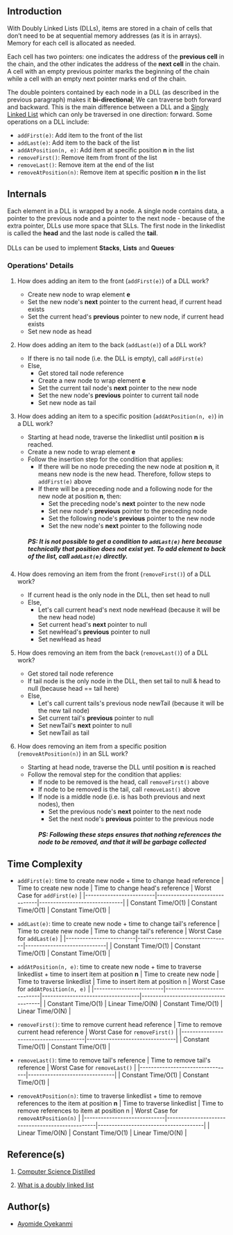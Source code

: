## Introduction
With Doubly Linked Lists (DLLs), items are stored in a chain of cells that don’t need to be at sequential memory addresses (as it is in arrays). Memory for each cell is allocated as needed. 

Each cell has two pointers: one indicates the address of the **previous cell** in the chain, and the other indicates the address of the **next cell** in the chain. A cell with an empty previous pointer marks the beginning of the chain while a cell with an empty next pointer marks end of the chain. 

The double pointers contained by each node in a DLL (as described in the previous paragraph) makes it **bi-directional**; We can traverse both forward and backward. This is the main difference between a DLL and a [Singly Linked List]() which can only be traversed in one direction: forward. Some operations on a DLL include:
* `addFirst(e)`: Add item to the front of the list
* `addLast(e)`: Add item to the back of the list
* `addAtPosition(n, e)`: Add item at specific position **n** in the list
* `removeFirst()`: Remove item from front of the list
* `removeLast()`: Remove item at the end of the list
* `removeAtPosition(n)`: Remove item at specific position **n** in the list

## Internals
Each element in a DLL is wrapped by a node. A single node contains data, a pointer to the previous node and a pointer to the next node - because of the extra pointer, DLLs use more space that SLLs. The first node in the linkedlist is called the **head** and the last node is called the **tail**.

DLLs can be used to implement **Stacks**, **Lists** and **Queues**<sup>.

### Operations' Details
1. How does adding an item to the front (`addFirst(e)`) of a DLL work?
    - Create new node to wrap element **e** 
    - Set the new node's **next** pointer to the current head, if current head exists
    - Set the current head's **previous** pointer to new node, if current head exists
    - Set new node as head

2. How does adding an item to the back (`addLast(e)`) of a DLL work?
    - If there is no tail node (i.e. the DLL is empty), call `addFirst(e)`
    - Else,
        * Get stored tail node reference
        * Create a new node to wrap element **e** 
        * Set the current tail node's **next** pointer to the new node
        * Set the new node's **previous** pointer to current tail node
        * Set new node as tail

3. How does adding an item to a specific position (`addAtPosition(n, e)`) in a DLL work?
    - Starting at head node, traverse the linkedlist until position **n** is reached.
    - Create a new node to wrap element **e** 
    - Follow the insertion step for the condition that applies:
        * If there will be no node preceding the new node at position **n**, it means new node is the new head. Therefore, follow steps to `addFirst(e)` above
        * If there will be a preceding node and a following node for the new node at position **n**, then:
            - Set the preceding node's **next** pointer to the new node
            - Set new node's **previous** pointer to the preceding node
            - Set the following node's **previous** pointer  to the new node
            - Set the new node's **next** pointer to the following node
        ##### PS: It is not possible to get a condition to `addLast(e)` here because technically that position does not exist yet. To add element to back of the list, call `addLast(e)` directly.

4. How does removing an item from the front (`removeFirst()`) of a DLL work?
    - If current head is the only node in the DLL, then set head to null
    - Else,
        - Let's call current head's next node newHead (because it will be the new head node)
        - Set current head's **next** pointer to null
        - Set newHead's **previous** pointer to null
        - Set newHead as head

5. How does removing an item from the back (`removeLast()`) of a DLL work?
    - Get stored tail node reference
    - If tail node is the only node in the DLL, then set tail to null & head to null (because head == tail here)
    - Else,
        - Let's call current tails's previous node newTail (because it will be the new tail node)
        - Set current tail's **previous** pointer to null
        - Set newTail's **next** pointer to null
        - Set newTail as tail

6. How does removing an item from a specific position (`removeAtPosition(n)`) in an SLL work?
    - Starting at head node, traverse the DLL until position **n** is reached
    - Follow the removal step for the condition that applies:
        * If node to be removed is the head, call `removeFirst()` above
        * If node to be removed is the tail, call `removeLast()` above
        * If node is a middle node (i.e. is has both previous and next nodes), then
            * Set the previous node's **next** pointer to the next node
            * Set the next node's **previous** pointer to the previous node
            ##### PS: Following these steps ensures that nothing references the node to be removed, and that it will be garbage collected

## Time Complexity

* `addFirst(e)`: time to create new node + time to change head reference
   | Time to create new node | Time to change head's reference | Worst Case for `addFirst(e)` |
   |-------------------------|-------------------------------|------------------------------|
   | Constant Time/O(1)      | Constant Time/O(1)            | Constant Time/O(1)           |

* `addLast(e)`: time to create new node + time to change tail's reference
   | Time to create new node | Time to change tail's reference | Worst Case for `addLast(e)` |
   |-------------------------|---------------------------------|-----------------------------|
   | Constant Time/O(1)      | Constant Time/O(1)              | Constant Time/O(1)          |

* `addAtPosition(n, e)`: time to create new node + time to traverse linkedlist + time to insert item at position **n**
   | Time to create new node | Time to traverse linkedlist | Time to insert item at position n | Worst Case for `addAtPosition(n, e)` |
   |-------------------------|-----------------------------|-----------------------------------|--------------------------------------|
   | Constant Time/O(1)      | Linear Time/O(N)            | Constant Time/O(1)                | Linear Time/O(N)                     |

* `removeFirst()`: time to remove current head reference
   | Time to remove current head reference | Worst Case for `removeFirst()` |
   |---------------------------------------|--------------------------------|
   | Constant Time/O(1)                    | Constant Time/O(1)             |

* `removeLast()`: time to remove tail's reference
   | Time to remove tail's reference | Worst Case for `removeLast()` |
   |---------------------------------|-------------------------------|
   | Constant Time/O(1)              | Constant Time/O(1)            |

* `removeAtPosition(n)`: time to traverse linkedlist + time to remove references to the item at position **n**
   | Time to traverse linkedlist | Time to remove references to item at position n | Worst Case for `removeAtPosition(n)` |
   |-----------------------------|-------------------------------------------------|--------------------------------------|
   | Linear Time/O(N)            | Constant Time/O(1)                              | Linear Time/O(N)                     |

## Reference(s)
1. [Computer Science Distilled](https://www.amazon.co.uk/Computer-Science-Distilled-Computational-Problems/dp/0997316020/ref=sr_1_1?adgrpid=52658140545&dchild=1&gclid=Cj0KCQjw8fr7BRDSARIsAK0Qqr6bz1aEFd_X517mpcZBAGaDJaeg-WARxB6mwEMMtupTPnTGI0a-1SIaAmH5EALw_wcB&hvadid=259122221401&hvdev=c&hvlocint=9041110&hvlocphy=1010294&hvnetw=g&hvqmt=e&hvrand=6311385300851562426&hvtargid=kwd-297429021778&hydadcr=17613_1817768&keywords=computer+science+distilled&qid=1602170396&sr=8-1&tag=googhydr-21)

2. [What is a doubly linked list](https://www.educative.io/edpresso/what-is-a-doubly-linked-list)

## Author(s)
* [Ayomide Oyekanmi](https://github.com/oyekanmiayo)
